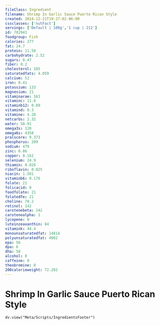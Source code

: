```yaml
---
fileClass: Ingredient
filename: Shrimp In Garlic Sauce Puerto Rican Style
created: 2024-12-21T19:27:02-06:00
cssclasses: ['nutFact']
servings: ['Default | 100g','1 cup | 212']
id: 782941
foodgroup: Fish
calories: 277
fat: 24.7
protein: 11.58
carbohydrate: 2.52
sugars: 0.47
fiber: 0.2
cholesterol: 105
saturatedfats: 4.059
calcium: 52
iron: 0.41
potassium: 133
magnesium: 21
vitaminarae: 163
vitaminc: 11.8
vitaminb12: 0.89
vitamind: 0.3
vitamine: 4.28
netcarbs: 2.32
water: 58.91
omega3s: 120
omega6s: 4358
pralscore: 9.373
phosphorus: 209
sodium: 479
zinc: 0.86
copper: 0.162
selenium: 24.9
thiamin: 0.026
riboflavin: 0.025
niacin: 1.501
vitaminb6: 0.176
folate: 21
folicacid: 0
foodfolate: 21
folatedfe: 21
choline: 70.2
retinol: 142
carotenebeta: 242
carotenealpha: 1
lycopene: 0
luteinzeaxanthin: 84
vitamink: 44.4
monounsaturatedfat: 14814
polyunsaturatedfat: 4902
epa: 56
dpa: 6
dha: 58
alcohol: 0
caffeine: 0
theobromine: 0
200calorieweight: 72.202
---
```


# Shrimp In Garlic Sauce Puerto Rican Style

```dataviewjs
dv.view("Meta/Scripts/IngredientsFooter")
```